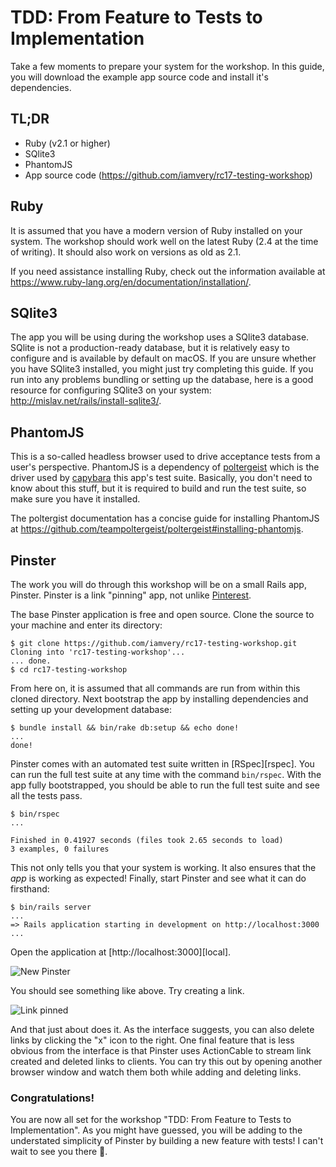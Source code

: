# TDD: From Feature to Tests to Implementation

Take a few moments to prepare your system for the workshop. In this guide, you will download the example app source code and install it's dependencies.

## TL;DR

- Ruby (v2.1 or higher)
- SQlite3
- PhantomJS
- App source code (https://github.com/iamvery/rc17-testing-workshop)

## Ruby

It is assumed that you have a modern version of Ruby installed on your system. The workshop should work well on the latest Ruby (2.4 at the time of writing). It should also work on versions as old as 2.1.

If you need assistance installing Ruby, check out the information available at https://www.ruby-lang.org/en/documentation/installation/.

## SQlite3

The app you will be using during the workshop uses a SQlite3 database. SQlite is not a production-ready database, but it is relatively easy to configure and is available by default on macOS. If you are unsure whether you have SQlite3 installed, you might just try completing this guide. If you run into any problems bundling or setting up the database, here is a good resource for configuring SQlite3 on your system: http://mislav.net/rails/install-sqlite3/.

## PhantomJS

This is a so-called headless browser used to drive acceptance tests from a user's perspective. PhantomJS is a dependency of [poltergeist](https://github.com/teampoltergeist/poltergeist) which is the driver used by [capybara](https://github.com/teamcapybara/capybara) this app's test suite. Basically, you don't need to know about this stuff, but it is required to build and run the test suite, so make sure you have it installed.

The poltergist documentation has a concise guide for installing PhantomJS at https://github.com/teampoltergeist/poltergeist#installing-phantomjs.

## Pinster

The work you will do through this workshop will be on a small Rails app, Pinster. Pinster is a link "pinning" app, not unlike [Pinterest](https://pinterest.com/).

The base Pinster application is free and open source. Clone the source to your machine and enter its directory:

```
$ git clone https://github.com/iamvery/rc17-testing-workshop.git
Cloning into 'rc17-testing-workshop'...
... done.
$ cd rc17-testing-workshop
```

From here on, it is assumed that all commands are run from within this cloned directory. Next bootstrap the app by installing dependencies and setting up your development database:

```
$ bundle install && bin/rake db:setup && echo done!
...
done!
```

Pinster comes with an automated test suite written in [RSpec][rspec]. You can run the full test suite at any time with the command `bin/rspec`. With the app fully bootstrapped, you should be able to run the full test suite and see all the tests pass.

```
$ bin/rspec
...

Finished in 0.41927 seconds (files took 2.65 seconds to load)
3 examples, 0 failures
```

This not only tells you that your system is working. It also ensures that the _app_ is working as expected! Finally, start Pinster and see what it can do firsthand:

```
$ bin/rails server
...
=> Rails application starting in development on http://localhost:3000
...
```

Open the application at [http://localhost:3000][local].

![New Pinster](/Users/jay/Code/OSS/rc17-testing-workshop/doc/pinster-without-link.png)

You should see something like above. Try creating a link.

![Link pinned](/Users/jay/Code/OSS/rc17-testing-workshop/doc/pinster-with-link.png)

And that just about does it. As the interface suggests, you can also delete links by clicking the "x" icon to the right. One final feature that is less obvious from the interface is that Pinster uses ActionCable to stream link created and deleted links to clients. You can try this out by opening another browser window and watch them both while adding and deleting links.

### Congratulations!

You are now all set for the workshop "TDD: From Feature to Tests to Implementation". As you might have guessed, you will be adding to the understated simplicity of Pinster by building a new feature with tests! I can't wait to see you there 🙂.